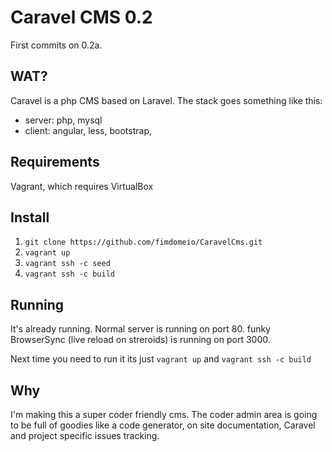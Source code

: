 Caravel CMS 0.2
=====================

First commits on 0.2a.

WAT?
---------------------
Caravel is a php CMS based on Laravel. The stack goes something like this:

 - server: php, mysql 
 - client: angular, less, bootstrap,

Requirements
---------------------
Vagrant, which requires VirtualBox


Install
---------------------

1. `git clone https://github.com/fimdomeio/CaravelCms.git`
2. `vagrant up`
3. `vagrant ssh -c seed`
4. `vagrant ssh -c build`


Running
---------------------
It's already running. Normal server is running on port 80. funky BrowserSync (live reload on streroids) is running on port 3000.

Next time you need to run it its just `vagrant up` and `vagrant ssh -c build`


Why
---------------------
I'm making this a super coder friendly cms. The coder admin area is going to be full of goodies like a code generator, on site documentation, Caravel and project specific issues tracking.